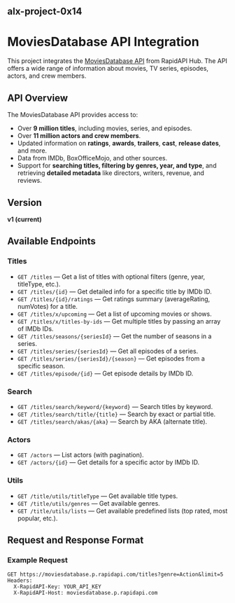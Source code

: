 ## alx-project-0x14

# MoviesDatabase API Integration

This project integrates the [MoviesDatabase API](https://rapidapi.com/SAdrian13/api/moviesdatabase) from RapidAPI Hub. The API offers a wide range of information about movies, TV series, episodes, actors, and crew members.

## API Overview

The MoviesDatabase API provides access to:

- Over **9 million titles**, including movies, series, and episodes.
- Over **11 million actors and crew members**.
- Updated information on **ratings**, **awards**, **trailers**, **cast**, **release dates**, and more.
- Data from IMDb, BoxOfficeMojo, and other sources.
- Support for **searching titles, filtering by genres, year, and type**, and retrieving **detailed metadata** like directors, writers, revenue, and reviews.

## Version

**v1 (current)**

## Available Endpoints

### Titles
- `GET /titles` — Get a list of titles with optional filters (genre, year, titleType, etc.).
- `GET /titles/{id}` — Get detailed info for a specific title by IMDb ID.
- `GET /titles/{id}/ratings` — Get ratings summary (averageRating, numVotes) for a title.
- `GET /titles/x/upcoming` — Get a list of upcoming movies or shows.
- `GET /titles/x/titles-by-ids` — Get multiple titles by passing an array of IMDb IDs.
- `GET /titles/seasons/{seriesId}` — Get the number of seasons in a series.
- `GET /titles/series/{seriesId}` — Get all episodes of a series.
- `GET /titles/series/{seriesId}/{season}` — Get episodes from a specific season.
- `GET /titles/episode/{id}` — Get episode details by IMDb ID.

### Search
- `GET /titles/search/keyword/{keyword}` — Search titles by keyword.
- `GET /titles/search/title/{title}` — Search by exact or partial title.
- `GET /titles/search/akas/{aka}` — Search by AKA (alternate title).

### Actors
- `GET /actors` — List actors (with pagination).
- `GET /actors/{id}` — Get details for a specific actor by IMDb ID.

### Utils
- `GET /title/utils/titleType` — Get available title types.
- `GET /title/utils/genres` — Get available genres.
- `GET /title/utils/lists` — Get available predefined lists (top rated, most popular, etc.).

## Request and Response Format

### Example Request

```http
GET https://moviesdatabase.p.rapidapi.com/titles?genre=Action&limit=5
Headers:
  X-RapidAPI-Key: YOUR_API_KEY
  X-RapidAPI-Host: moviesdatabase.p.rapidapi.com

